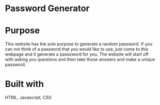 # Password Generator

  # Purpose
  This website has the sole purpose to generate a random password. If you can not think of a password that you would like to use, just come to this webpage and it generate a passsword for you. The website will start off with asking you questions and then take those answers and make a unique password. 


# Built with 
HTML, Javascript, CSS

